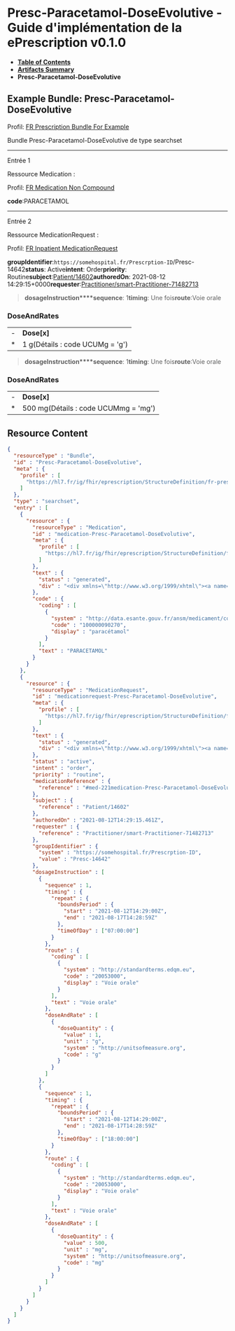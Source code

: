 # Presc-Paracetamol-DoseEvolutive - Guide d'implémentation de la ePrescription v0.1.0

* [**Table of Contents**](toc.md)
* [**Artifacts Summary**](artifacts.md)
* **Presc-Paracetamol-DoseEvolutive**

## Example Bundle: Presc-Paracetamol-DoseEvolutive

Profil: [FR Prescription Bundle For Example](StructureDefinition-fr-prescription-bundle-for-example.md)

Bundle Presc-Paracetamol-DoseEvolutive de type searchset

-------

Entrée 1

Ressource Medication :

> 

Profil: [FR Medication Non Compound](StructureDefinition-fr-medication-noncompound.md)

**code**:PARACETAMOL

-------

Entrée 2

Ressource MedicationRequest :

> 

Profil: [FR Inpatient MedicationRequest](StructureDefinition-fr-inpatient-medicationrequest.md)

**groupIdentifier**:`https://somehospital.fr/Prescrption-ID`/Presc-14642**status**: Active**intent**: Order**priority**: Routine**subject**:[Patient/14602](Patient/14602)**authoredOn**: 2021-08-12 14:29:15+0000**requester**:[Practitioner/smart-Practitioner-71482713](Practitioner/smart-Practitioner-71482713)
> **dosageInstruction****sequence**: 1**timing**: Une fois**route**:Voie orale

### DoseAndRates

| | |
| :--- | :--- |
| - | **Dose[x]** |
| * | 1 g(Détails : code UCUMg = 'g') |


> **dosageInstruction****sequence**: 1**timing**: Une fois**route**:Voie orale

### DoseAndRates

| | |
| :--- | :--- |
| - | **Dose[x]** |
| * | 500 mg(Détails : code UCUMmg = 'mg') |





## Resource Content

```json
{
  "resourceType" : "Bundle",
  "id" : "Presc-Paracetamol-DoseEvolutive",
  "meta" : {
    "profile" : [
      "https://hl7.fr/ig/fhir/eprescription/StructureDefinition/fr-prescription-bundle-for-example"
    ]
  },
  "type" : "searchset",
  "entry" : [
    {
      "resource" : {
        "resourceType" : "Medication",
        "id" : "medication-Presc-Paracetamol-DoseEvolutive",
        "meta" : {
          "profile" : [
            "https://hl7.fr/ig/fhir/eprescription/StructureDefinition/fr-medication-noncompound"
          ]
        },
        "text" : {
          "status" : "generated",
          "div" : "<div xmlns=\"http://www.w3.org/1999/xhtml\"><a name=\"Medication_medication-Presc-Paracetamol-DoseEvolutive\"> </a><p class=\"res-header-id\"><b>Narratif généré : Médication medication-Presc-Paracetamol-DoseEvolutive</b></p><a name=\"medication-Presc-Paracetamol-DoseEvolutive\"> </a><a name=\"hcmedication-Presc-Paracetamol-DoseEvolutive\"> </a><div style=\"display: inline-block; background-color: #d9e0e7; padding: 6px; margin: 4px; border: 1px solid #8da1b4; border-radius: 5px; line-height: 60%\"><p style=\"margin-bottom: 0px\"/><p style=\"margin-bottom: 0px\">Profil: <a href=\"StructureDefinition-fr-medication-noncompound.html\">FR Medication Non Compound</a></p></div><p><b>code</b>: <span title=\"Codes :{http://data.esante.gouv.fr/ansm/medicament/codeSMS 100000090270}\">PARACETAMOL</span></p></div>"
        },
        "code" : {
          "coding" : [
            {
              "system" : "http://data.esante.gouv.fr/ansm/medicament/codeSMS",
              "code" : "100000090270",
              "display" : "paracétamol"
            }
          ],
          "text" : "PARACETAMOL"
        }
      }
    },
    {
      "resource" : {
        "resourceType" : "MedicationRequest",
        "id" : "medicationrequest-Presc-Paracetamol-DoseEvolutive",
        "meta" : {
          "profile" : [
            "https://hl7.fr/ig/fhir/eprescription/StructureDefinition/fr-inpatient-medicationrequest"
          ]
        },
        "text" : {
          "status" : "generated",
          "div" : "<div xmlns=\"http://www.w3.org/1999/xhtml\"><a name=\"MedicationRequest_medicationrequest-Presc-Paracetamol-DoseEvolutive\"> </a><p class=\"res-header-id\"><b>Narratif généré : PrescriptionMédicamenteuseTODO medicationrequest-Presc-Paracetamol-DoseEvolutive</b></p><a name=\"medicationrequest-Presc-Paracetamol-DoseEvolutive\"> </a><a name=\"hcmedicationrequest-Presc-Paracetamol-DoseEvolutive\"> </a><div style=\"display: inline-block; background-color: #d9e0e7; padding: 6px; margin: 4px; border: 1px solid #8da1b4; border-radius: 5px; line-height: 60%\"><p style=\"margin-bottom: 0px\"/><p style=\"margin-bottom: 0px\">Profil: <a href=\"StructureDefinition-fr-inpatient-medicationrequest.html\">FR Inpatient MedicationRequest</a></p></div><p><b>status</b>: Active</p><p><b>intent</b>: Order</p><p><b>priority</b>: Routine</p><p><b>medication</b>: <code>#med-221medication-Presc-Paracetamol-DoseEvolutive</code></p><p><b>subject</b>: <a href=\"Patient/14602\">Patient/14602</a></p><p><b>authoredOn</b>: 2021-08-12 14:29:15+0000</p><p><b>requester</b>: <a href=\"Practitioner/smart-Practitioner-71482713\">Practitioner/smart-Practitioner-71482713</a></p><p><b>groupIdentifier</b>: <code>https://somehospital.fr/Prescrption-ID</code>/Presc-14642</p><blockquote><p><b>dosageInstruction</b></p><p><b>sequence</b>: 1</p><p><b>timing</b>: Une fois</p><p><b>route</b>: <span title=\"Codes :{http://standardterms.edqm.eu 20053000}\">Voie orale</span></p><h3>DoseAndRates</h3><table class=\"grid\"><tr><td style=\"display: none\">-</td><td><b>Dose[x]</b></td></tr><tr><td style=\"display: none\">*</td><td>1 g<span style=\"background: LightGoldenRodYellow\"> (Détails : code UCUMg = 'g')</span></td></tr></table></blockquote><blockquote><p><b>dosageInstruction</b></p><p><b>sequence</b>: 1</p><p><b>timing</b>: Une fois</p><p><b>route</b>: <span title=\"Codes :{http://standardterms.edqm.eu 20053000}\">Voie orale</span></p><h3>DoseAndRates</h3><table class=\"grid\"><tr><td style=\"display: none\">-</td><td><b>Dose[x]</b></td></tr><tr><td style=\"display: none\">*</td><td>500 mg<span style=\"background: LightGoldenRodYellow\"> (Détails : code UCUMmg = 'mg')</span></td></tr></table></blockquote></div>"
        },
        "status" : "active",
        "intent" : "order",
        "priority" : "routine",
        "medicationReference" : {
          "reference" : "#med-221medication-Presc-Paracetamol-DoseEvolutive"
        },
        "subject" : {
          "reference" : "Patient/14602"
        },
        "authoredOn" : "2021-08-12T14:29:15.461Z",
        "requester" : {
          "reference" : "Practitioner/smart-Practitioner-71482713"
        },
        "groupIdentifier" : {
          "system" : "https://somehospital.fr/Prescrption-ID",
          "value" : "Presc-14642"
        },
        "dosageInstruction" : [
          {
            "sequence" : 1,
            "timing" : {
              "repeat" : {
                "boundsPeriod" : {
                  "start" : "2021-08-12T14:29:00Z",
                  "end" : "2021-08-17T14:28:59Z"
                },
                "timeOfDay" : ["07:00:00"]
              }
            },
            "route" : {
              "coding" : [
                {
                  "system" : "http://standardterms.edqm.eu",
                  "code" : "20053000",
                  "display" : "Voie orale"
                }
              ],
              "text" : "Voie orale"
            },
            "doseAndRate" : [
              {
                "doseQuantity" : {
                  "value" : 1,
                  "unit" : "g",
                  "system" : "http://unitsofmeasure.org",
                  "code" : "g"
                }
              }
            ]
          },
          {
            "sequence" : 1,
            "timing" : {
              "repeat" : {
                "boundsPeriod" : {
                  "start" : "2021-08-12T14:29:00Z",
                  "end" : "2021-08-17T14:28:59Z"
                },
                "timeOfDay" : ["18:00:00"]
              }
            },
            "route" : {
              "coding" : [
                {
                  "system" : "http://standardterms.edqm.eu",
                  "code" : "20053000",
                  "display" : "Voie orale"
                }
              ],
              "text" : "Voie orale"
            },
            "doseAndRate" : [
              {
                "doseQuantity" : {
                  "value" : 500,
                  "unit" : "mg",
                  "system" : "http://unitsofmeasure.org",
                  "code" : "mg"
                }
              }
            ]
          }
        ]
      }
    }
  ]
}

```
